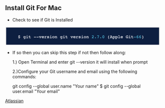 ## Install Git For Mac

* Check to see if Git is Installed

![Git Logo](git-version.png)
 
* If so then you can skip this step if not then follow along:

	1.) Open Terminal and enter git --version it will install when prompt 
	
	2.)Configure your Git username and email using the following commands:
	
	git config --global user.name "Your name" $ git config --global user.email "Your email"

[Atlassian](https://www.atlassian.com/git/tutorials/install-git)

